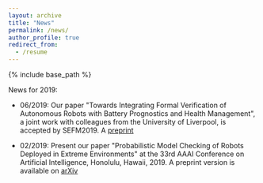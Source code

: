 ```yaml
---
layout: archive
title: "News"
permalink: /news/
author_profile: true
redirect_from:
  - /resume
---
```


{% include base_path %}

News for 2019:

* 06/2019: Our paper "Towards Integrating Formal Verification of Autonomous Robots with Battery Prognostics and Health Management", a joint work with colleagues from the University of Liverpool, is accepted by SEFM2019. A [preprint](https://x-y-zhao.github.io/files/VeriBatterySEFM19.pdf)

* 02/2019: Present our paper "Probabilistic Model Checking of Robots Deployed in Extreme Environments" at the 33rd AAAI Conference on Artificial Intelligence, Honolulu, Hawaii, 2019. A preprint version is available on [arXiv](https://arxiv.org/pdf/1812.04128.pdf)